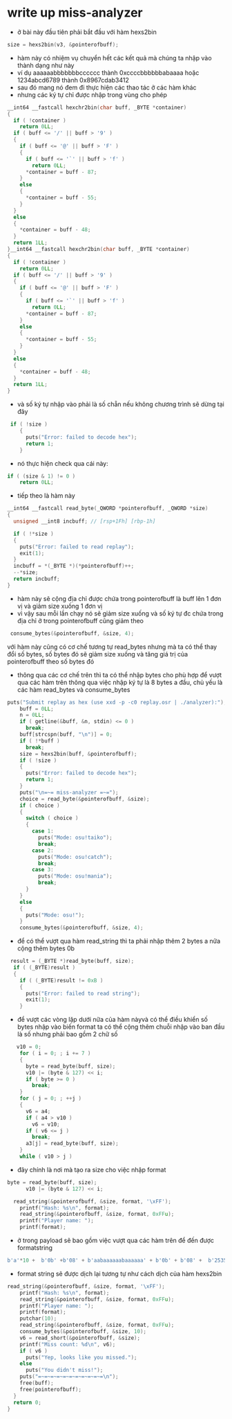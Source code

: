 # write up miss-analyzer 

- ở bài này đầu tiên phải bắt đầu với hàm hexs2bin
```c
size = hexs2bin(v3, &pointerofbuff);
```
- hàm này có nhiệm vụ chuyển hết các kết quả mà chúng ta nhập vào thành dạng như này
- ví dụ aaaaaabbbbbbbcccccc thành  0xccccbbbbbbabaaaa hoặc  1234abcd6789 thành 0x8967cdab3412
- sau đó mang nó đem đi thực hiện các thao tác ở các hàm khác
- nhưng các ký tự chỉ được nhập trong vùng cho phép

```c
__int64 __fastcall hexchr2bin(char buff, _BYTE *container)
{
  if ( !container )
    return 0LL;
  if ( buff <= '/' || buff > '9' )
  {
    if ( buff <= '@' || buff > 'F' )
    {
      if ( buff <= '`' || buff > 'f' )
        return 0LL;
      *container = buff - 87;
    }
    else
    {
      *container = buff - 55;
    }
  }
  else
  {
    *container = buff - 48;
  }
  return 1LL;
}__int64 __fastcall hexchr2bin(char buff, _BYTE *container)
{
  if ( !container )
    return 0LL;
  if ( buff <= '/' || buff > '9' )
  {
    if ( buff <= '@' || buff > 'F' )
    {
      if ( buff <= '`' || buff > 'f' )
        return 0LL;
      *container = buff - 87;
    }
    else
    {
      *container = buff - 55;
    }
  }
  else
  {
    *container = buff - 48;
  }
  return 1LL;
}
```
- và số ký tự nhập vào phải là số chẵn nếu không chương trình sẽ dừng tại đây
```c
 if ( !size )
    {
      puts("Error: failed to decode hex");
      return 1;
    }
```
- nó thực hiện check qua cái này: 
```c
if ( (size & 1) != 0 )
    return 0LL;
```
- tiếp theo là hàm này

```c
__int64 __fastcall read_byte(_QWORD *pointerofbuff, _QWORD *size)
{
  unsigned __int8 incbuff; // [rsp+1Fh] [rbp-1h]

  if ( !*size )
  {
    puts("Error: failed to read replay");
    exit(1);
  }
  incbuff = *(_BYTE *)(*pointerofbuff)++;
  --*size;
  return incbuff;
}
```
- hàm này sẽ cộng địa chỉ được chứa trong pointerofbuff là buff lên 1 đơn vị và giảm size xuống 1 đơn vị
- vì vậy sau mỗi lần chạy nó sẽ giảm size xuống và số ký tự đc chứa trong địa chỉ ở trong pointerofbuff cũng giảm theo
```c
 consume_bytes(&pointerofbuff, &size, 4);
```
với hàm này cũng có cơ chế tương tự read_bytes nhưng mà ta có thể thay đổi số bytes, số bytes đó sẽ giảm size xuống và tăng giá trị của pointerofbuff theo số bytes đó 
- thông qua các cơ chế trên thì ta có thể nhập bytes cho phù hợp để vượt qua các hàm trên thông qua việc nhập ký tự là 8 bytes a đầu, chủ yếu là các hàm read_bytes và consume_bytes
```c
puts("Submit replay as hex (use xxd -p -c0 replay.osr | ./analyzer):");
    buff = 0LL;
    n = 0LL;
    if ( getline(&buff, &n, stdin) <= 0 )
      break;
    buff[strcspn(buff, "\n")] = 0;
    if ( !*buff )
      break;
    size = hexs2bin(buff, &pointerofbuff);
    if ( !size )
    {
      puts("Error: failed to decode hex");
      return 1;
    }
    puts("\n=~= miss-analyzer =~=");
    choice = read_byte(&pointerofbuff, &size);
    if ( choice )
    {
      switch ( choice )
      {
        case 1:
          puts("Mode: osu!taiko");
          break;
        case 2:
          puts("Mode: osu!catch");
          break;
        case 3:
          puts("Mode: osu!mania");
          break;
      }
    }
    else
    {
      puts("Mode: osu!");
    }
    consume_bytes(&pointerofbuff, &size, 4);
```
- để có thể vượt qua hàm read_string thì ta phải nhập thêm 2 bytes a nữa cộng thêm bytes 0b
```c
 result = (_BYTE *)read_byte(buff, size);
  if ( (_BYTE)result )
  {
    if ( (_BYTE)result != 0xB )
    {
      puts("Error: failed to read string");
      exit(1);
    }
```
- để vượt các vòng lặp dưới nữa của hàm nàyvà có thể điều khiển số bytes nhập vào biến format ta có thể cộng thêm chuỗi nhập vào ban đầu là số nhưng phải bao gồm 2 chữ số
```c
   v10 = 0;
    for ( i = 0; ; i += 7 )
    {
      byte = read_byte(buff, size);
      v10 |= (byte & 127) << i;
      if ( byte >= 0 )
        break;
    }
    for ( j = 0; ; ++j )
    {
      v6 = a4;
      if ( a4 > v10 )
        v6 = v10;
      if ( v6 <= j )
        break;
      a3[j] = read_byte(buff, size);
    }
    while ( v10 > j )
```
- đây chính là nơi mà tạo ra size cho việc nhập format
```c
byte = read_byte(buff, size);
      v10 |= (byte & 127) << i;

```
```c
  read_string(&pointerofbuff, &size, format, '\xFF');
    printf("Hash: %s\n", format);
    read_string(&pointerofbuff, &size, format, 0xFFu);
    printf("Player name: ");
    printf(format);
```
- ở trong payload sẽ bao gồm việc vượt qua các hàm trên để đến được formatstring
```python
b'a'*10 +  b'0b' +b'08' + b'aabaaaaaabaaaaaa' + b'0b' + b'08' +  b'2535312470000000'
```
- format string sẽ được dịch lại tương tự như cách dịch của hàm hexs2bin
```c
read_string(&pointerofbuff, &size, format, '\xFF');
    printf("Hash: %s\n", format);
    read_string(&pointerofbuff, &size, format, 0xFFu);
    printf("Player name: ");
    printf(format);
    putchar(10);
    read_string(&pointerofbuff, &size, format, 0xFFu);
    consume_bytes(&pointerofbuff, &size, 10);
    v6 = read_short(&pointerofbuff, &size);
    printf("Miss count: %d\n", v6);
    if ( v6 )
      puts("Yep, looks like you missed.");
    else
      puts("You didn't miss!");
    puts("=~=~=~=~=~=~=~=~=~=~=\n");
    free(buff);
    free(pointerofbuff);
  }
  return 0;
}
```
